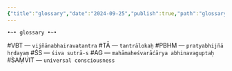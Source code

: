 ```yaml
---
{"title":"glossary","date":"2024-09-25","publish":true,"path":"glossary.md","permalink":"/glossary/","PassFrontmatter":true}
---
```


<span class="center-text">`•~• glossary •~•`</span>

<span class="center-text">#VBT — `vijñānabhairavatantra`</span>
<span class="center-text">#TĀ — `tantrālokaḥ`</span>
<span class="center-text">#PBHM — `pratyabhijñā hṛdayaṃ`</span>
<span class="center-text">#ŚS — `śiva sutrā-s`</span>
<span class="center-text">#AG — `mahāmaheśvarāćārya abhinavaguptaḥ`</span>
<span class="center-text">#SAṂVIT — `universal consciousness`</span>
